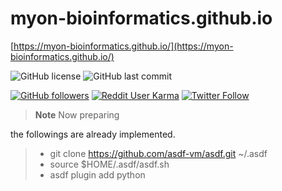 # myon-bioinformatics.github.io
[https://myon-bioinformatics.github.io/](https://myon-bioinformatics.github.io/)

![GitHub license](https://img.shields.io/github/license/myon-bioinformatics/myon-bioinformatics.github.io)
![GitHub last commit](https://img.shields.io/github/last-commit/myon-bioinformatics/myon-bioinformatics.github.io)

[![GitHub followers](https://img.shields.io/github/followers/myon-bioinformatics?style=social)](https://github.com/myon-bioinformatics)
[![Reddit User Karma](https://img.shields.io/reddit/user-karma/combined/myon_reddit?style=social)](https://www.reddit.com/user/myon_reddit/)
[![Twitter Follow](https://img.shields.io/twitter/follow/myonitbusiness?style=social)](https://twitter.com/myonitbusiness)


>__Note__ Now preparing

the followings are already implemented.
> - git clone https://github.com/asdf-vm/asdf.git ~/.asdf
> - source $HOME/.asdf/asdf.sh
> - asdf plugin add python
